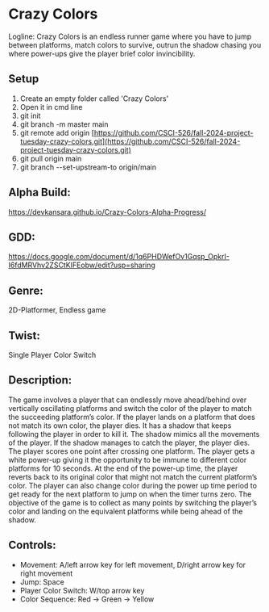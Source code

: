 
# Crazy Colors

Logline: Crazy Colors is an endless runner game where you have to jump between platforms, match colors to survive, outrun the shadow chasing you where power-ups give the player brief color invincibility.

## Setup

1. Create an empty folder called 'Crazy Colors'
2. Open it in cmd line
3. git init
4. git branch -m master main
5. git remote add origin [https://github.com/CSCI-526/fall-2024-project-tuesday-crazy-colors.git](https://github.com/CSCI-526/fall-2024-project-tuesday-crazy-colors.git)
6. git pull origin main
7. git branch --set-upstream-to origin/main


## Alpha Build:
https://devkansara.github.io/Crazy-Colors-Alpha-Progress/

## GDD: 
https://docs.google.com/document/d/1q6PHDWefOv1Gqsp_OpkrI-I6fdMRVhv2ZSCtKIFEobw/edit?usp=sharing

## Genre: 
2D-Platformer, Endless game

## Twist:  
Single Player Color Switch

## Description:
The game involves a player that can endlessly move ahead/behind over vertically oscillating platforms and switch the color of the player to match the succeeding platform’s color. If the player lands on a platform that does not match its own color, the player dies. It has a shadow that keeps following the player in order to kill it. The shadow mimics all the movements of the player. If the shadow manages to catch the player, the player dies. The player scores one point after crossing one platform. The player gets a white power-up giving it the opportunity to be immune to different color platforms for 10 seconds. At the end of the power-up time, the player reverts back to its original color that might not match the current platform’s color. The player can also change color during the power up time period to get ready for the next platform to jump on when the timer turns zero. The objective of the game is to collect as many points by switching the player’s color and landing on the equivalent platforms while being ahead of the shadow.

## Controls:
- Movement: A/left arrow key for left movement, D/right arrow key for right movement
- Jump: Space
- Player Color Switch: W/top arrow key
- Color Sequence: Red -> Green -> Yellow
